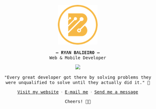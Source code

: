 <p align="center">
    <img src="files/logo.png" alt="Ryan Balieiro" width="130">
</p>

<p align="center">
    <samp>
        <strong>– RYΛN BΛLIEIRO –</strong>
        <br/>
        Web & Mobile Developer
    </samp>
</p>

<p align="center">
   <img src="https://komarev.com/ghpvc/?username=ryanbalieiro&style=flat-square&color=f6b846">
</p>


<p align="center">
    <samp>
        "Every great developer got there by solving problems they were unqualified to solve until they actually did it." 👾️
    </samp>
</p>

<p align="center">
    <samp>
        <a href="https://ryanbalieiro.com">Visit my website</a> ᐧ
        <a href="mailto:ryanbalieiro@icloud.com">E-mail me</a> ᐧ
        <a href="https://telegram.me/ryanbalieiro">Send me a message</a>
    </samp>
</p>

<p align="center">
    <samp>
       Cheers! 🥂🥂
    </samp>
</p>
